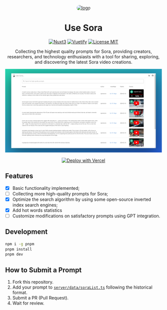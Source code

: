<div align="center">

<a href="https://usesora.app" target="blank">
  <img src="https://usesora.app/logobg.png" height="200px" alt="logo" style="border-radius: 20px"/>
</a>

# Use Sora

[![Nuxt3](https://img.shields.io/badge/Nuxt3-00C58E?style=for-the-badge&logo=nuxt.js&logoColor=white)](https://nuxt.com/)
[![Vuetify](https://img.shields.io/badge/Vuetify-1867C0?style=for-the-badge&logo=vuetify&logoColor=white)](https://vuetifyjs.com/)
[![License MIT](https://img.shields.io/badge/License-MIT-yellow.svg?style=for-the-badge)](https://opensource.org/license/mit/)

Collecting the highest quality prompts for Sora, providing creators, researchers, and technology enthusiasts with a tool for sharing, exploring, and discovering the latest Sora video creations.

![demo](./images/demo.png)

[![Deploy with Vercel](https://vercel.com/button)](https://vercel.com/new/git/external?repository-url=https%3A%2F%2Fgithub.com%2FJustin3go%2Fusesora)

</div>

## Features

- [x] Basic functionality implemented;
- [ ] Collecting more high-quality prompts for Sora;
- [x] Optimize the search algorithm by using some open-source inverted index search engines;
- [x] Add hot words statistics
- [ ] Customize modifications on satisfactory prompts using GPT integration.

## Development

```bash
npm i -g pnpm
pnpm install
pnpm dev
``` 

## How to Submit a Prompt

1. Fork this repository.
2. Add your prompt to [`server/data/soraList.ts`](./server/data/soraList.ts) following the historical format.
3. Submit a PR (Pull Request).
4. Wait for review.

